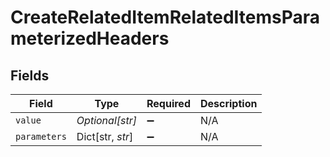 # CreateRelatedItemRelatedItemsParameterizedHeaders


## Fields

| Field              | Type               | Required           | Description        |
| ------------------ | ------------------ | ------------------ | ------------------ |
| `value`            | *Optional[str]*    | :heavy_minus_sign: | N/A                |
| `parameters`       | Dict[str, *str*]   | :heavy_minus_sign: | N/A                |
